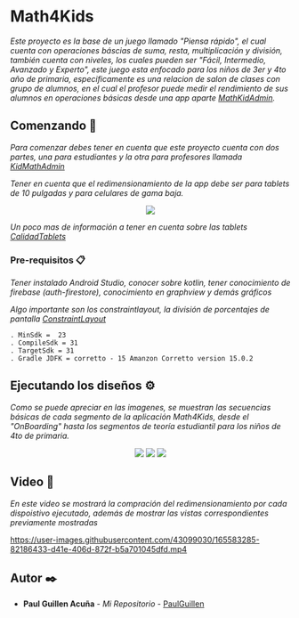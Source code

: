 # Math4Kids

_Este proyecto es la base de un juego llamado "Piensa rápido", el cual cuenta con operaciones báscias de suma, resta, multiplicación y división, también cuenta con  niveles, los cuales pueden ser "Fácil, Intermedio, Avanzado y Experto", este juego esta enfocado para los niños de 3er y 4to año de primaria, especificamente es una relacion de salon de clases con grupo de alumnos, en el cual el profesor puede medir el rendimiento de sus alumnos en operaciones básicas desde una app aparte [MathKidAdmin](https://github.com/PaulGuillen/KidMathAdmin)._

## Comenzando 🚀
_Para comenzar debes tener en cuenta que este proyecto cuenta con dos partes, una para estudiantes y la otra para profesores llamada [KidMathAdmin](https://github.com/PaulGuillen/KidMathAdmin)_

_Tener en cuenta que el redimensionamiento de la app debe ser para tablets de 10 pulgadas y para celulares de gama baja._

<p align="center">
 <img src="https://i.postimg.cc/yx88xw0h/Redimensionamiento.png"/>
</p>

_Un poco mas de información a tener en cuenta sobre las tablets [CalidadTablets](https://developer.android.com/docs/quality-guidelines/tablet-app-quality?hl=es-419)_


### Pre-requisitos 📋

_Tener instalado Android Studio, conocer sobre kotlin, tener conocimiento de firebase (auth-firestore), conocimiento en graphview y demás gráficos_

_Algo importante son los constraintlayout, la división de porcentajes de pantalla [ConstraintLayout](https://www.geeksforgeeks.org/constraintlayout-in-android/)_

```
. MinSdk =  23
. CompileSdk = 31
. TargetSdk = 31
. Gradle JDFK = corretto - 15 Amanzon Corretto version 15.0.2 
```

## Ejecutando los diseños ⚙️

_Como se puede apreciar en las imagenes, se muestran las secuencias básicas de cada segmento de la aplicación Math4Kids, desde el "OnBoarding" hasta los segmentos de teoría estudiantil para los niños de 4to de primaria._

<p align="center">
 <img src="https://i.postimg.cc/XJsX3Vtc/vista-math4kids-uno.png"/>
 <img src="https://blogger.googleusercontent.com/img/b/R29vZ2xl/AVvXsEjJ0ulHXKDfiyYC40qrWu7X4YANwKf5HjXPbLIH5VJippMvAZLwL-CmkCEEaBESmFPT93pb94QZknrlwpDXt_W3kZRBGtSNaTxQIdKiC1K1fYNSHL_m7G9nUA6N_ks7jQrqbVN-dZ7chM9ME97L6wjABUmKNKSVxv1mrqFOjSJmjO4NsCpkaS0ZSdqd/s1433/vista_math4kids_dos.png"/>
 <img src="https://blogger.googleusercontent.com/img/b/R29vZ2xl/AVvXsEhOADRK8zpctgWdP-7rL48kuDQyFbevwq7gmWer_ax-4wC6I6aZI2sOT_TNTciIMROZlTfdOYD56Y_PDFMJu8AM5qiIhEflU6EpAy5Mu6VknvN_3zIP2R8y64ya-REkBKRgjDoxUAd26y6ouHMU0wQa1Xg5IwYCSScRGUBzAgqxBGHjaTdaUta5GPqc/w1475-h732/vista_math4kids_tres.png"/>
</p>

## Video 📄

_En este video se mostrará la compración del redimensionamiento por cada dispoistivo ejecutado, además de mostrar las vistas correspondientes previamente mostradas_

https://user-images.githubusercontent.com/43099030/165583285-82186433-d41e-406d-872f-b5a701045dfd.mp4

## Autor ✒️

* **Paul Guillen Acuña** - *Mi Repositorio* - [PaulGuillen](https://github.com/PaulGuillen?tab=repositories)
